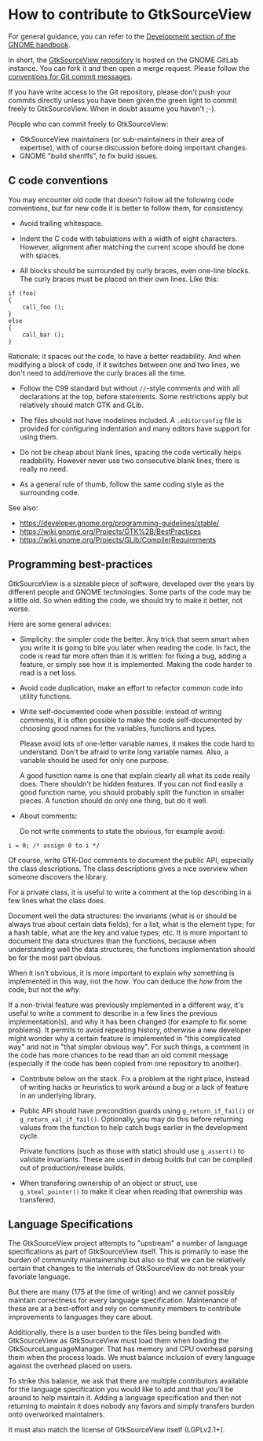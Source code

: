 How to contribute to GtkSourceView
==================================

For general guidance, you can refer to the
[Development section of the GNOME handbook](https://handbook.gnome.org/development.html).

In short, the
[GtkSourceView repository](https://gitlab.gnome.org/GNOME/gtksourceview) is
hosted on the GNOME GitLab instance. You can fork it and then open a merge
request. Please follow the
[conventions for Git commit messages](https://handbook.gnome.org/development/commit-messages.html).

If you have write access to the Git repository, please don't push your commits
directly unless you have been given the green light to commit freely to
GtkSourceView. When in doubt assume you haven't ;-).

People who can commit freely to GtkSourceView:
* GtkSourceView maintainers (or sub-maintainers in their area of expertise),
  with of course discussion before doing important changes.
* GNOME "build sheriffs", to fix build issues.

C code conventions
------------------

You may encounter old code that doesn't follow all the following code
conventions, but for new code it is better to follow them, for consistency.

- Avoid trailing whitespace.

- Indent the C code with tabulations with a width of eight characters. However,
  alignment after matching the current scope should be done with spaces.

- All blocks should be surrounded by curly braces, even one-line blocks. The
  curly braces must be placed on their own lines. Like this:

```
if (foo)
{
	call_foo ();
}
else
{
	call_bar ();
}
```

Rationale: it spaces out the code, to have a better readability. And when
modifying a block of code, if it switches between one and two lines, we don't
need to add/remove the curly braces all the time.

- Follow the C99 standard but without `//`-style comments and with all
  declarations at the top, before statements. Some restrictions apply but
  relatively should match GTK and GLib.

- The files should not have modelines included. A `.editorconfig` file is
  provided for configuring indentation and many editors have support for using
  them.

- Do not be cheap about blank lines, spacing the code vertically helps
  readability. However never use two consecutive blank lines, there is really no
  need.

- As a general rule of thumb, follow the same coding style as the surrounding
  code.

See also:
- https://developer.gnome.org/programming-guidelines/stable/
- https://wiki.gnome.org/Projects/GTK%2B/BestPractices
- https://wiki.gnome.org/Projects/GLib/CompilerRequirements

Programming best-practices
--------------------------

GtkSourceView is a sizeable piece of software, developed over the years by
different people and GNOME technologies. Some parts of the code may be a little
old. So when editing the code, we should try to make it better, not worse.

Here are some general advices:

- Simplicity: the simpler code the better. Any trick that seem smart when you
  write it is going to bite you later when reading the code. In fact, the code
  is read far more often than it is written: for fixing a bug, adding a feature,
  or simply see how it is implemented. Making the code harder to read is a net
  loss.

- Avoid code duplication, make an effort to refactor common code into utility
  functions.

- Write self-documented code when possible: instead of writing comments, it is
  often possible to make the code self-documented by choosing good names for the
  variables, functions and types.

  Please avoid lots of one-letter variable names, it makes the code hard to
  understand. Don't be afraid to write long variable names. Also, a variable
  should be used for only one purpose.

  A good function name is one that explain clearly all what its code really
  does. There shouldn't be hidden features. If you can not find easily a good
  function name, you should probably split the function in smaller pieces. A
  function should do only one thing, but do it well.

- About comments:

  Do not write comments to state the obvious, for example avoid:
```
i = 0; /* assign 0 to i */
```

  Of course, write GTK-Doc comments to document the public API, especially the
  class descriptions. The class descriptions gives a nice overview when someone
  discovers the library.

  For a private class, it is useful to write a comment at the top describing in
  a few lines what the class does.

  Document well the data structures: the invariants (what is or should be
  always true about certain data fields); for a list, what is the element type;
  for a hash table, what are the key and value types; etc. It is more important
  to document the data structures than the functions, because when understanding
  well the data structures, the functions implementation should be for the most
  part obvious.

  When it isn't obvious, it is more important to explain *why* something is
  implemented in this way, not the *how*. You can deduce the *how* from the
  code, but not the *why*.

  If a non-trivial feature was previously implemented in a different way,
  it's useful to write a comment to describe in a few lines the previous
  implementation(s), and why it has been changed (for example to fix some
  problems). It permits to avoid repeating history, otherwise a new developer
  might wonder why a certain feature is implemented in "this complicated way"
  and not in "that simpler obvious way". For such things, a comment in the
  code has more chances to be read than an old commit message (especially if
  the code has been copied from one repository to another).

- Contribute below on the stack. Fix a problem at the right place, instead of
  writing hacks or heuristics to work around a bug or a lack of feature in an
  underlying library.

- Public API should have precondition guards using `g_return_if_fail()` or
  `g_return_val_if_fail()`. Optionally, you may do this before returning values
  from the function to help catch bugs earlier in the development cycle.

  Private functions (such as those with static) should use `g_assert()` to
  validate invariants. These are used in debug builds but can be compiled out of
  production/release builds.

- When transfering ownership of an object or struct, use `g_steal_pointer()` to
  make it clear when reading that ownership was transfered.

Language Specifications
-----------------------

The GtkSourceView project attempts to "upstream" a number of language
specifications as part of GtkSourceView itself. This is primarily to ease the
burden of community maintainership but also so that we can be relatively
certain that changes to the internals of GtkSourceView do not break your
favoriate language.

But there are many (175 at the time of writing) and we cannot possibly maintain
correctness for every language specification. Maintenance of these are at a
best-effort and rely on community members to contribute improvements to
languages they care about.

Additionally, there is a user burden to the files being bundled with
GtkSourceView as GtkSourceView must load them when loading the
GtkSourceLanguageManager. That has memory and CPU overhead parsing them when
the process loads. We must balance inclusion of every language against the
overhead placed on users.

To strike this balance, we ask that there are multiple contributors available
for the language specification you would like to add and that you'll be around
to help maintain it. Adding a language specification and then not returning to
maintain it does nobody any favors and simply transfers burden onto overworked
maintainers.

It must also match the license of GtkSourceView itself (LGPLv2.1+).
